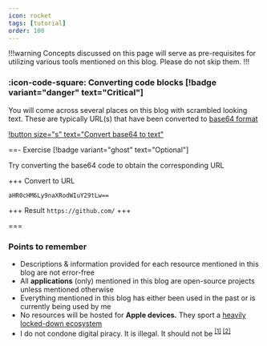 ```yaml
---
icon: rocket
tags: [tutorial]
order: 100
---
```


!!!warning
Concepts discussed on this page will serve as pre-requisites for utilizing various tools mentioned on this blog. Please do not skip them.
!!!

### :icon-code-square: Converting code blocks [!badge variant="danger" text="Critical"]

You will come across several places on this blog with scrambled looking text. These are typically URL(s) that have been converted to [base64 format](https://en.wikipedia.org/wiki/Base64)

[!button size="s" text="Convert base64 to text"](https://www.convertsimple.com/convert-base64-to-text/)

==- Exercise [!badge variant="ghost" text="Optional"]

Try converting the base64 code to obtain the corresponding URL

+++ Convert to URL

```
aHR0cHM6Ly9naXRodWIuY29tLw==
```

+++ Result
`https://github.com/`
+++

===

### <i class="fa-regular fa-lightbulb fa-lg"></i> Points to remember

- Descriptions & information provided for each resource mentioned in this blog are not error-free
- All **applications** (only) mentioned in this blog are open-source projects unless mentioned otherwise
- Everything mentioned in this blog has either been used in the past or is currently being used by me
- No resources will be hosted for **Apple devices.** They sport a [heavily locked-down ecosystem](https://gist.github.com/iosecure/357e724811fe04167332ef54e736670d)
- I do not condone digital piracy. It is illegal. It should not be <sup>[[1]](https://policyreview.info/articles/analysis/digital-piracy-debunked-short-note-digital-threats-and-intermediary-liability) [[2]](https://www.sciencedirect.com/science/article/abs/pii/S0166497206001040) </sup>
